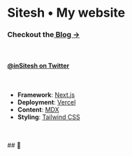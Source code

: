 # Sitesh • My website 

### Checkout the[<b> Blog &rarr;</b>](https://sitesh.me/)
</br>

#### [<b>@inSitesh</b> on Twitter](https://twitter.com/inSitesh/)

</br>

- **Framework**: [Next.js](https://nextjs.org/)
- **Deployment**: [Vercel](https://vercel.com)
- **Content**: [MDX](https://github.com/mdx-js/mdx)
- **Styling**: [Tailwind CSS](https://tailwindcss.com/)
</br>
</br>
## 🚀